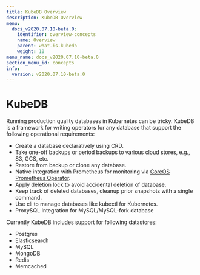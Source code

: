 ```yaml
---
title: KubeDB Overview
description: KubeDB Overview
menu:
  docs_v2020.07.10-beta.0:
    identifier: overview-concepts
    name: Overview
    parent: what-is-kubedb
    weight: 10
menu_name: docs_v2020.07.10-beta.0
section_menu_id: concepts
info:
  version: v2020.07.10-beta.0
---
```


# KubeDB

Running production quality databases in Kubernetes can be tricky. KubeDB is a framework for writing operators for any database that support the following operational requirements:

- Create a database declaratively using CRD.
- Take one-off backups or period backups to various cloud stores, e.g., S3, GCS, etc.
- Restore from backup or clone any database.
- Native integration with Prometheus for monitoring via [CoreOS Prometheus Operator](https://github.com/coreos/prometheus-operator).
- Apply deletion lock to avoid accidental deletion of database.
- Keep track of deleted databases, cleanup prior snapshots with a single command.
- Use cli to manage databases like kubectl for Kubernetes.
- ProxySQL Integration for MySQL/MySQL-fork database

Currently KubeDB includes support for following datastores:

- Postgres
- Elasticsearch
- MySQL
- MongoDB
- Redis
- Memcached
